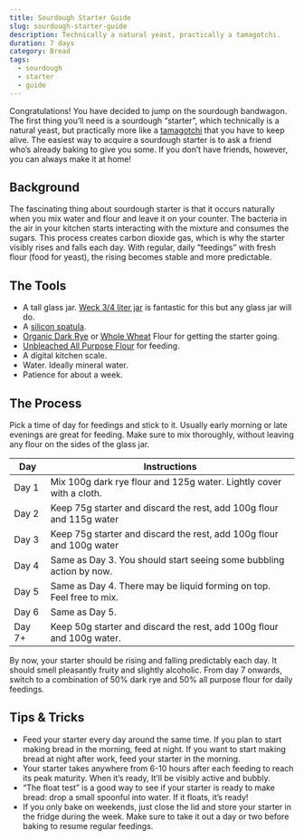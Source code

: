 ```yaml
---
title: Sourdough Starter Guide
slug: sourdough-starter-guide
description: Technically a natural yeast, practically a tamagotchi.
duration: 7 days
category: Bread
tags:
  - sourdough
  - starter
  - guide
---
```


Congratulations! You have decided to jump on the sourdough bandwagon. The first thing you’ll need is a sourdough “starter”, which technically is a natural yeast, but practically more like a [tamagotchi](https://en.wikipedia.org/wiki/Tamagotchi) that you have to keep alive. The easiest way to acquire a sourdough starter is to ask a friend who’s already baking to give you some. If you don’t have friends, however, you can always make it at home!

## Background

The fascinating thing about sourdough starter is that it occurs naturally when you mix water and flour and leave it on your counter. The bacteria in the air in your kitchen starts interacting with the mixture and consumes the sugars. This process creates carbon dioxide gas, which is why the starter visibly rises and falls each day. With regular, daily “feedings” with fresh flour (food for yeast), the rising becomes stable and more predictable.

## The Tools

- A tall glass jar. [Weck 3/4 liter jar](https://weckjars.com/product/743-mold-jar/) is fantastic for this but any glass jar will do.
- A [silicon spatula](https://www.oxo.com/categories/cooking-and-baking/utensils/spoons-spatulas-turners/jar-spatula-680.html).
- [Organic Dark Rye](https://www.bobsredmill.com/organic-dark-rye-flour.html) or [Whole Wheat](https://www.bobsredmill.com/organic-whole-wheat-flour.html) Flour for getting the starter going.
- [Unbleached All Purpose Flour](https://shop.kingarthurflour.com/items/king-arthur-unbleached-all-purpose-flour-5-lb) for feeding.
- A digital kitchen scale.
- Water. Ideally mineral water.
- Patience for about a week.

## The Process

Pick a time of day for feedings and stick to it. Usually early morning or late evenings are great for feeding. Make sure to mix thoroughly, without leaving any flour on the sides of the glass jar.

| Day    | Instructions                                                          |
| ------ | --------------------------------------------------------------------- |
| Day 1  | Mix 100g dark rye flour and 125g water. Lightly cover with a cloth.   |
| Day 2  | Keep 75g starter and discard the rest, add 100g flour and 115g water  |
| Day 3  | Keep 75g starter and discard the rest, add 100g flour and 100g water  |
| Day 4  | Same as Day 3. You should start seeing some bubbling action by now.   |
| Day 5  | Same as Day 4. There may be liquid forming on top. Feel free to mix.  |
| Day 6  | Same as Day 5.                                                        |
| Day 7+ | Keep 50g starter and discard the rest, add 100g flour and 100g water. |

By now, your starter should be rising and falling predictably each day. It should smell pleasantly fruity and slightly alcoholic. From day 7 onwards, switch to a combination of 50% dark rye and 50% all purpose flour for daily feedings.

## Tips & Tricks

- Feed your starter every day around the same time. If you plan to start making bread in the morning, feed at night. If you want to start making bread at night after work, feed your starter in the morning.
- Your starter takes anywhere from 6-10 hours after each feeding to reach its peak maturity. When it’s ready, It’ll be visibly active and bubbly.
- “The float test” is a good way to see if your starter is ready to make bread: drop a small spoonful into water. If it floats, it’s ready!
- If you only bake on weekends, just close the lid and store your starter in the fridge during the week. Make sure to take it out a day or two before baking to resume regular feedings.
